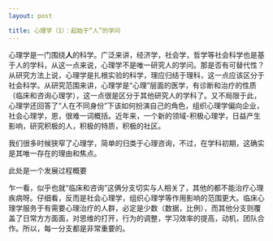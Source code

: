 ```yaml
---
layout: post

title: 心理学（1）：起始于“人”的学问
---
```


心理学是一门围绕**人**的科学。广泛来讲，经济学，社会学，哲学等社会科学也是基于人的学科，从这一点来说，心理学不是唯一研究人的学问。那是否有可替代性？从研究方法上说，心理学是扎根实验的科学，理应归结于理科，这一点应该区分于社会科学。从研究范围来讲，心理学是“心理”层面的医学，有诊断和治疗的性质（临床和咨询心理学），这一点很是区分于其他研究人的学科了。又不局限于此，心理学还回答了“人在不同身份”下该如何扮演自己的角色，组织心理学偏向企业，社会心理学，恩，很难一词概括。近年来，一个新的领域-积极心理学，日益产生影响，研究积极的人，积极的特质，积极的社区。

我们很多时候狭窄了心理学，简单的归类于心理咨询，不过，在学科初期，这确实是其唯一存在的理由和焦点。

此处是一个发展过程概要


乍一看，似乎也就“临床和咨询”这俩分支切实与人相关了，其他的都不能治疗心理疾病呀。仔细看，反而是社会心理学，组织心理学等作用影响的范围更大。临床心理学服务于有需要心理治疗的人群，必定是少数（数据，比例），而其他分支则覆盖了日常方方面面，对思维的打开，行为的调整，学习效率的提高，动机，团队合作。所以，每一分支都是非常重要的。

